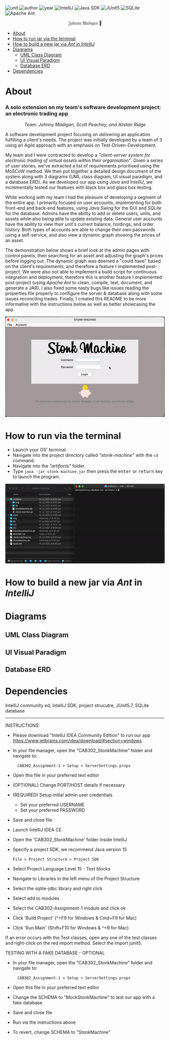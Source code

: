 ![unit](https://img.shields.io/badge/CAB302-Software%20Development-ff69b4?style=plastic)
![author](https://img.shields.io/badge/Author-Johnny%20Madigan-yellow?style=plastic)
![year](https://img.shields.io/badge/Year-2021-lightgrey?style=plastic)
![IntelliJ](https://img.shields.io/badge/IntelliJ-Community-blueviolet?style=plastic&logo=IntelliJ%20IDEA)
![Java SDK](https://img.shields.io/badge/Java%20SDK-Amazon%20Correto%2015-orange?style=plastic&logo=Java)
![JUnit5](https://img.shields.io/badge/JUnit5-5.7.0-green?style=plastic&logo=JUnit5)
![SQLite](https://img.shields.io/badge/SQLite%20JDBC-3.34.0-blue?style=plastic&logo=SQLite)
![Apache Ant](https://img.shields.io/badge/Apache%20Ant-critical?style=plastic&logo=Apache%20Ant)



<p align="center">𝔍𝔬𝔥𝔫𝔫𝔶 𝔐𝔞𝔡𝔦𝔤𝔞𝔫 🐰</p>

- [About](#about)
- [How to run jar via the terminal](#how-to-run-via-the-terminal)
- [How to build a new jar via *Ant* in *IntelliJ*](#how-to-build-a-new-jar-via-ant-in-intellij)
- [Diagrams](#diagrams)
  - [UML Class Diagram](#uml-class-diagram)
  - [UI Visual Paradigm](#ui-visual-paradigm)
  - [Database ERD](#database-erd)
- [Dependencies](#dependencies)

# About
### A solo extension on my team's software development project: an electronic trading app

<p align="center"><em>Team: Johnny Madigan, Scott Peachey, and Alistair Ridge</em></p>

A software development project focusing on delivering an application fulfilling a client's needs. The project was initially developed by a team of 3 using an Agile approach with an emphasis on Test-Driven-Development.

My team and I were contracted to develop a *"client-server system for electronic trading of virtual assets within their organisation"*. Given a series of user stories, we've extracted a list of requirements prioritised using the MoSCoW method. We then put together a detailed design document of the system along with 3 diagrams (UML class diagram, UI visual paradigm, and a database ERD). As we developed our app using *Java* and *IntelliJ*, we incrementally tested our features with black box and glass box testing.

While working with my team I had the pleasure of developing a segment of the entire app. I primarily focused on user accounts, implementing for both front-end and back-end features, using *Java Swing* for the GUI and *SQLite* for the database. Admins have the ability to add or delete users, units, and assets while also being able to update existing data. General user accounts have the ability to view their unit's current balance, holdings, and order history. Both types of accounts are able to change their own passwords using a self-service, and also view a dynamic graph showing the prices of an asset. 

The demonstration below shows a brief look at the admin pages with control panels, then searching for an asset and adjusting the graph's prices before logging out. The dynamic graph was deemed a "could have" based on the client's requirements, and therefore a feature I implemented post-project. We were also not able to implement a build script for continuous integration and deployment, therefore this is another feature I implemented post-project (using *Apache Ant* to clean, compile, test, document, and generate a JAR). I also fixed some nasty bugs like issues reading the properties file properly to configure the server & database along with some issues reconciling trades. Finally, I created this README to be more informative with the instructions below as well as better showcasing the app.

![project animation](/img/readme-images/ezgif-demonstration.gif)

# How to run via the terminal

- Launch your OS' terminal.
- Navigate into the project directory called *"stonk-machine"* with the `cd` command.
- Navigate into the *"artifacts"* folder.
- Type `java -jar stonk-machine.jar` then press the <kbd>enter</kbd> or <kbd>return</kbd> key to launch the program.

![run via terminal](/img/readme-images/run-via-terminal.gif)

# How to build a new jar via *Ant* in *IntelliJ*

# Diagrams

## UML Class Diagram

## UI Visual Paradigm

## Database ERD

# Dependencies
IntelliJ community ed, IntelliJ SDK, project strucutre, JUnit5.7, SQLite database


------------------

INSTRUCTIONS:

- Please download "IntelliJ IDEA Community Edition" to run our app https://www.jetbrains.com/idea/download/#section=windows
- In your file manager, open the "CAB302_StonkMachine" folder and navigate to:

        CAB302_Assignment-1 > Setup > ServerSettings.props

- Open this file in your preferred text editor
- (OPTIONAL) Change PORT/HOST details if necessary
- (REQUIRED) Setup initial admin user credentials
    - Set your preferred USERNAME
    - Set your preferred PASSWORD
- Save and close file


- Launch IntelliJ IDEA CE
- Open the 'CAB302_StonkMachine' folder inside IntelliJ
- Specify a project SDK, we recommend Java version 15
  
      File > Project Structure > Project SDK
  
- Select Project Language Level 15 - Text blocks
- Navigate to Libraries in the left menu of the Project Structure
- Select the sqlite-jdbc library and right click
- Select add to modules
- Select the CAB302-Assignment-1 module and click ok
- Click 'Build Project' (^+F9 for Windows & Cmd+F9 for Mac)
- Click 'Run Main' (Shift+F10 for Windows & ^+R for Mac)

If an error occurs with the Test classes, open any one of the test classes and 
right-click on the red import method. Select the import junit5.

TESTING WITH A FAKE DATABASE - OPTIONAL
- In your file manager, open the "CAB302_StonkMachine" folder and navigate to:

        CAB302_Assignment-1 > Setup > ServerSettings.props

- Open this file in your preferred text editor
- Change the SCHEMA to "MockStonkMachine" to test our app with a fake database
- Save and close file
- Run via the instructions above
- To revert, change SCHEMA to "StonkMachine"
